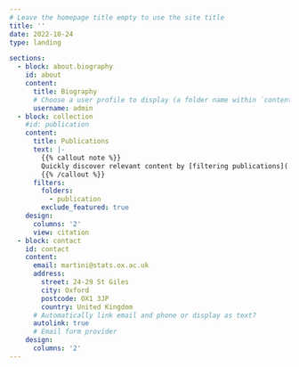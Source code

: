 ```yaml
---
# Leave the homepage title empty to use the site title
title: ''
date: 2022-10-24
type: landing

sections:
  - block: about.biography
    id: about
    content:
      title: Biography
      # Choose a user profile to display (a folder name within `content/authors/`)
      username: admin
  - block: collection
    #id: publication
    content:
      title: Publications
      text: |-
        {{% callout note %}}
        Quickly discover relevant content by [filtering publications](./publication/).
        {{% /callout %}}
      filters:
        folders:
          - publication
        exclude_featured: true
    design:
      columns: '2'
      view: citation
  - block: contact
    id: contact
    content:
      email: martini@stats.ox.ac.uk
      address:
        street: 24-29 St Giles
        city: Oxford
        postcode: OX1 3JP
        country: United Kingdom
      # Automatically link email and phone or display as text?
      autolink: true
      # Email form provider
    design:
      columns: '2'
---
```

